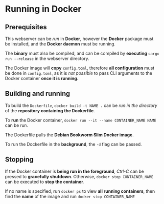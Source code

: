 # Running in Docker

## Prerequisites

This webserver can be *run* in **Docker**, however the **Docker** package must be installed, and the **Docker daemon** must be running.

The **binary** must also be compiled, and can be compiled by **executing** `cargo run --release` in the webserver directory.

The Docker image will **copy** `config.toml`, therefore **all configuration** must be done in `config.toml`, as it is *not possible* to pass CLI arguments to the Docker container **once it is running**.

## Building and running

To build the `Dockerfile`, `docker build -t NAME .` can be *run in the directory* of the **repository containing the Dockerfile**.

To **run** the Docker container, `docker run --it --name CONTAINER_NAME NAME` can be run.

The Dockerfile pulls the **Debian Bookworm Slim Docker image**.

To run the Dockerfile in the **background**, the `-d` flag can be passed.

## Stopping

If the Docker container is **being run in the foreground**, *Ctrl-C* can be pressed to **gracefully shutdown**. Otherwise, `docker stop CONTAINER_NAME` can be executed to **stop the container**. 

If no name is specified, run `docker ps` to view **all running containers**, then find the **name** of the image and run `docker stop CONTAINER_NAME`


